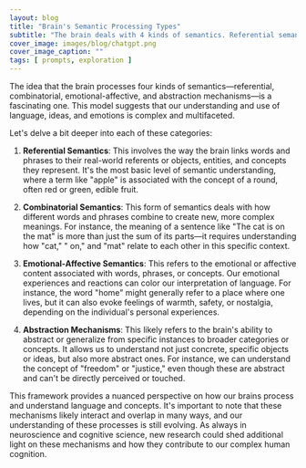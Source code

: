 ```yaml
---
layout: blog
title: "Brain's Semantic Processing Types"
subtitle: "The brain deals with 4 kinds of semantics. Referential semantics, combinatorial semantics, emotional-affective semantics, and abstraction mechanisms"
cover_image: images/blog/chatgpt.png
cover_image_caption: ""
tags: [ prompts, exploration ]
---
```


The idea that the brain processes four kinds of semantics—referential, combinatorial,
emotional-affective, and abstraction mechanisms—is a fascinating one. This model suggests that our
understanding and use of language, ideas, and emotions is complex and multifaceted.

Let's delve a bit deeper into each of these categories:

1. **Referential Semantics**: This involves the way the brain links words and phrases to their
   real-world referents or objects, entities, and concepts they represent. It's the most basic level
   of semantic understanding, where a term like "apple" is associated with the concept of a round,
   often red or green, edible fruit.

2. **Combinatorial Semantics**: This form of semantics deals with how different words and phrases
   combine to create new, more complex meanings. For instance, the meaning of a sentence like "The
   cat is on the mat" is more than just the sum of its parts—it requires understanding how "cat," "
   on," and "mat" relate to each other in this specific context.

3. **Emotional-Affective Semantics**: This refers to the emotional or affective content associated
   with words, phrases, or concepts. Our emotional experiences and reactions can color our
   interpretation of language. For instance, the word "home" might generally refer to a place where
   one lives, but it can also evoke feelings of warmth, safety, or nostalgia, depending on the
   individual's personal experiences.

4. **Abstraction Mechanisms**: This likely refers to the brain's ability to abstract or generalize
   from specific instances to broader categories or concepts. It allows us to understand not just
   concrete, specific objects or ideas, but also more abstract ones. For instance, we can understand
   the concept of "freedom" or "justice," even though these are abstract and can't be directly
   perceived or touched.

This framework provides a nuanced perspective on how our brains process and understand language and
concepts. It's important to note that these mechanisms likely interact and overlap in many ways, and
our understanding of these processes is still evolving. As always in neuroscience and cognitive
science, new research could shed additional light on these mechanisms and how they contribute to our
complex human cognition.
